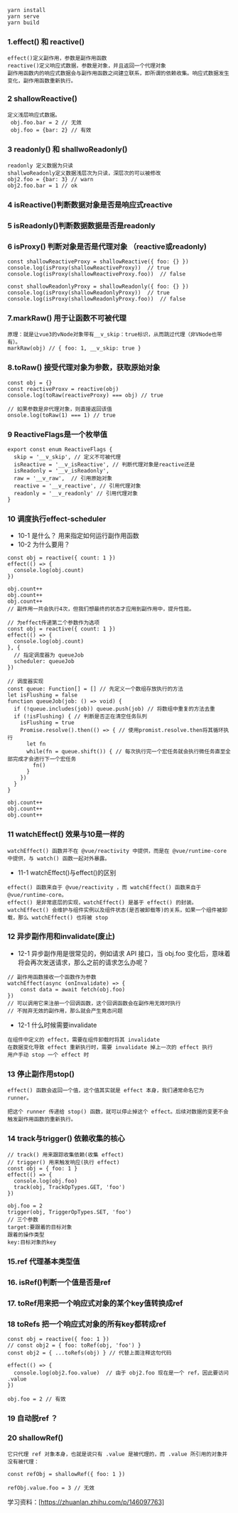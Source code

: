 ```
yarn install
yarn serve
yarn build
```

### 1.effect() 和 reactive()
```
effect()定义副作用，参数是副作用函数
reactive()定义响应式数据，参数是对象，并且返回一个代理对象
副作用函数内的响应式数据会与副作用函数之间建立联系，即所谓的依赖收集。响应式数据发生变化，副作用函数重新执行。
```

### 2 shallowReactive()
```
定义浅层响应式数据。
 obj.foo.bar = 2 // 无效
 obj.foo = {bar: 2} // 有效
```

### 3 readonly() 和 shallwoReadonly()
```
readonly 定义数据为只读
shallwoReadonly定义数据浅层次为只读，深层次的可以被修改
obj2.foo = {bar: 3} // warn
obj2.foo.bar = 1 // ok
```

### 4 isReactive()判断数据对象是否是响应式reactive

### 5 isReadonly()判断数据数据是否是readonly

### 6 isProxy() 判断对象是否是代理对象 （reactive或readonly)
```
const shallowReactiveProxy = shallowReactive({ foo: {} })
console.log(isProxy(shallowReactiveProxy))  // true
console.log(isProxy(shallowReactiveProxy.foo))  // false

const shallowReadonlyProxy = shallowReadonly({ foo: {} })
console.log(isProxy(shallowReadonlyProxy))  // true
console.log(isProxy(shallowReadonlyProxy.foo))  // false
```

### 7.markRaw() 用于让函数不可被代理
```
原理：就是让vue3的vNode对象带有__v_skip：true标识，从而跳过代理（非VNode也带有）。
markRaw(obj) // { foo: 1, __v_skip: true }
```

### 8.toRaw() 接受代理对象为参数，获取原始对象
```
const obj = {}
const reactiveProxv = reactive(obj)
console.log(toRaw(reactiveProxy) === obj) // true

// 如果参数是非代理对象，则直接返回该值
onsole.log(toRaw(1) === 1) // true
```

### 9 ReactiveFlags是一个枚举值
```
export const enum ReactiveFlags {
  skip = '__v_skip', // 定义不可被代理
  isReactive = '__v_isReactive', // 判断代理对象是reactive还是
  isReadonly = '__v_isReadonly',
  raw = '__v_raw',  // 引用原始对象
  reactive = '__v_reactive', // 引用代理对象
  readonly = '__v_readonly' // 引用代理对象
}
```

### 10 调度执行effect-scheduler
- 10-1 是什么？
用来指定如何运行副作用函数
- 10-2 为什么要用？
```
const obj = reactive({ count: 1 })
effect(() => {
  console.log(obj.count)
})

obj.count++
obj.count++
obj.count++
// 副作用一共会执行4次，但我们想最终的状态才应用到副作用中，提升性能。

// 为effect传递第二个参数作为选项
const obj = reactive({ count: 1 })
effect(() => {
  console.log(obj.count)
}, {
  // 指定调度器为 queueJob
  scheduler: queueJob
})

// 调度器实现
const queue: Function[] = [] // 先定义一个数组存放执行的方法
let isFlushing = false
function queueJob(job: () => void) {
  if (!queue.includes(job)) queue.push(job) // 将数组中重复的方法去重
  if (!isFlushing) { // 判断是否正在清空任务队列
    isFlushing = true
    Promise.resolve().then(() => { // 使用promist.resolve.then将其循环执行
      let fn
      while(fn = queue.shift()) { // 每次执行完一个宏任务就会执行微任务直至全部完成才会进行下一个宏任务
        fn()
      }
    })
  }
}

obj.count++
obj.count++
obj.count++
```

### 11 watchEffect() 效果与10是一样的
```
watchEffect() 函数并不在 @vue/reactivity 中提供，而是在 @vue/runtime-core 中提供，与 watch() 函数一起对外暴露。
```
- 11-1 watchEffect()与effect()的区别
```
effect() 函数来自于 @vue/reactivity ，而 watchEffect() 函数来自于 @vue/runtime-core。
effect() 是非常底层的实现，watchEffect() 是基于 effect() 的封装。
watchEffect() 会维护与组件实例以及组件状态(是否被卸载等)的关系，如果一个组件被卸载，那么 watchEffect() 也将被 stop
```

### 12 异步副作用和invalidate(废止)
- 12-1
异步副作用是很常见的，例如请求 API 接口，当 obj.foo 变化后，意味着将会再次发送请求，那么之前的请求怎么办呢？
```
// 副作用函数接收一个函数作为参数
watchEffect(async (onInvalidate) => {
    const data = await fetch(obj.foo)
})
// 可以调用它来注册一个回调函数，这个回调函数会在副作用无效时执行
// 不抛弃无效的副作用，那么就会产生竟态问题
```
- 12-1 什么时候需要invalidate
```
在组件中定义的 effect，需要在组件卸载时将其 invalidate
在数据变化导致 effect 重新执行时，需要 invalidate 掉上一次的 effect 执行
用户手动 stop 一个 effect 时
```

### 13 停止副作用stop()
```
effect() 函数会返回一个值，这个值其实就是 effect 本身，我们通常命名它为 runner。

把这个 runner 传递给 stop() 函数，就可以停止掉这个 effect。后续对数据的变更不会触发副作用函数的重新执行。
```

### 14 track与trigger() 依赖收集的核心
```
// track() 用来跟踪收集依赖(收集 effect)
// trigger() 用来触发响应(执行 effect)
const obj = { foo: 1 }
effect(() => {
  console.log(obj.foo)
  track(obj, TrackOpTypes.GET, 'foo')
})

obj.foo = 2
trigger(obj, TriggerOpTypes.SET, 'foo')
// 三个参数
target:要跟着的目标对象
跟着的操作类型
key:目标对象的key
```

### 15.ref 代理基本类型值

### 16. isRef()判断一个值是否是ref

### 17. toRef用来把一个响应式对象的某个key值转换成ref

### 18 toRefs 把一个响应式对象的所有key都转成ref
```
const obj = reactive({ foo: 1 })
// const obj2 = { foo: toRef(obj, 'foo') }
const obj2 = { ...toRefs(obj) } // 代替上面注释这句代码

effect(() => {
  console.log(obj2.foo.value)  // 由于 obj2.foo 现在是一个 ref，因此要访问 .value
})

obj.foo = 2 // 有效
```

### 19 自动脱ref ？
### 20 shallowRef()
```
它只代理 ref 对象本身，也就是说只有 .value 是被代理的，而 .value 所引用的对象并没有被代理：

const refObj = shallowRef({ foo: 1 })

refObj.value.foo = 3 // 无效
```
学习资料：[https://zhuanlan.zhihu.com/p/146097763]